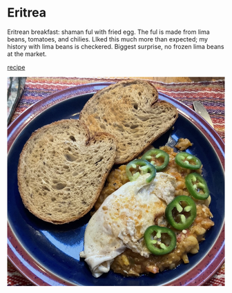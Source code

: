 # Eritrea

Eritrean breakfast: shaman ful with fried egg. The ful is made from
lima beans, tomatoes, and chilies. LIked this much more than expected;
my history with lima beans is checkered. Biggest surprise, no frozen
lima beans at the market.

[recipe](https://tastecooking.com/recipes/shahan-ful-mashed-limas-with-onions-tomatoes-and-chiles/)

![breakfast](images/eritrea.jpeg)
